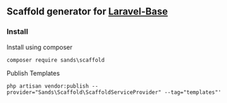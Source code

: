 ## Scaffold generator for <a href="https://github.com/zulfajuniadi/laravel-base">Laravel-Base</a>

### Install

Install using composer

```
composer require sands\scaffold
```

Publish Templates

```
php artisan vendor:publish --provider="Sands\Scaffold\ScaffoldServiceProvider" --tag="templates"'
```
